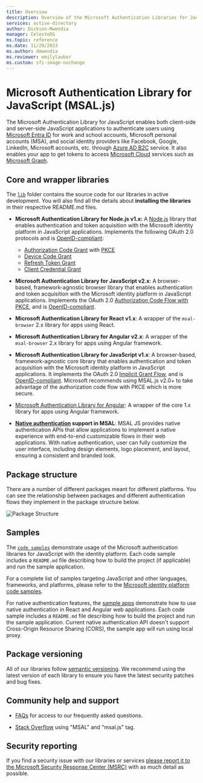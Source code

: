 ```yaml
---
title: Overview
description: Overview of the Microsoft Authentication Libraries for JavaScript
services: active-directory
author: Dickson-Mwendia
manager: CelesteDG
ms.topic: reference
ms.date: 11/29/2023
ms.author: dmwendia
ms.reviewer: emilylauber
ms.custom: sfi-image-nochange
---
```

# Microsoft Authentication Library for JavaScript (MSAL.js)

The Microsoft Authentication Library for JavaScript enables both client-side and server-side JavaScript applications to authenticate users using [Microsoft Entra ID](/../../azure/active-directory/develop/v2-overview) for work and school accounts, Microsoft personal accounts (MSA), and social identity providers like Facebook, Google, LinkedIn, Microsoft accounts, etc. through [Azure AD B2C](/../../azure/active-directory-b2c/active-directory-b2c-overview#identity-providers) service. It also enables your app to get tokens to access [Microsoft Cloud](https://www.microsoft.com/enterprise) services such as [Microsoft Graph](https://graph.microsoft.io).

## Core and wrapper libraries

The [`lib`](https://github.com/AzureAD/microsoft-authentication-library-for-js/tree/dev/lib) folder contains the source code for our libraries in active development. You will also find all the details about **installing the libraries** in their respective README.md files.

- **Microsoft Authentication Library for Node.js v1.x:** A [Node.js](https://nodejs.org/en/) library that enables authentication and token acquisition with the Microsoft identity platform in JavaScript applications. Implements the following OAuth 2.0 protocols and is [OpenID-compliant](/../../azure/active-directory/develop/v2-protocols-oidc):
  - [Authorization Code Grant](https://oauth.net/2/grant-types/authorization-code/) with [PKCE](https://oauth.net/2/pkce/)
  - [Device Code Grant](https://oauth.net/2/grant-types/device-code/)
  - [Refresh Token Grant](https://oauth.net/2/grant-types/refresh-token/)
  - [Client Credential Grant](https://oauth.net/2/grant-types/client-credentials/)

- **Microsoft Authentication Library for JavaScript v2.x**: A browser-based, framework-agnostic browser library that enables authentication and token acquisition with the Microsoft identity platform in JavaScript applications. Implements the OAuth 2.0 [Authorization Code Flow with PKCE](/../../azure/active-directory/develop/v2-oauth2-auth-code-flow), and is [OpenID-compliant](/../../azure/active-directory/develop/v2-protocols-oidc).

- **Microsoft Authentication Library for React v1.x**: A wrapper of the `msal-browser` 2.x library for apps using React.

- **Microsoft Authentication Library for Angular v2.x**: A wrapper of the `msal-browser` 2.x library for apps using Angular framework.

- **Microsoft Authentication Library for JavaScript v1.x**: A browser-based, framework-agnostic core library that enables authentication and token acquisition with the Microsoft identity platform in JavaScript applications. It implements the OAuth 2.0 [Implicit Grant Flow](/../../azure/active-directory/develop/v2-oauth2-implicit-grant-flow), and is [OpenID-compliant](/../../azure/active-directory/develop/v2-protocols-oidc). Microsoft recommends using MSAL.js v2.0+ to take advantage of the authorization code flow with PKCE which is more secure.

- [Microsoft Authentication Library for Angular](https://github.com/AzureAD/microsoft-authentication-library-for-js/tree/msal-angular-v1/lib/msal-angular): A wrapper of the core 1.x library for apps using Angular framework.

- **[Native authentication](/entra/identity-platform/concept-native-authentication) support in MSAL**: MSAL JS provides native authentication APIs that allow applications to implement a native experience with end-to-end customizable flows in their web applications. With native authentication, user can fully customize the user interface, including design elements, logo placement, and layout, ensuring a consistent and branded look.

## Package structure

There are a number of different packages meant for different platforms. You can see the relationship between packages and different authentication flows they implement in the package structure below.

![Package Structure](./media/PackageStructure.png)

## Samples

The [`code samples`](https://github.com/AzureAD/microsoft-authentication-library-for-js/tree/dev/samples) demonstrate usage of the Microsoft authentication libraries for JavaScript with the identity platform. Each code sample includes a `README.md` file describing how to build the project (if applicable) and run the sample application. 

For a complete list of samples targeting JavaScript and other languages, frameworks, and platforms, please refer to the [Microsoft identity platform code samples](/../../azure/active-directory/develop/sample-v2-code).

For native authentication features, the [sample apps](https://github.com/Azure-Samples/ms-identity-ciam-native-javascript-samples/tree/main/typescript/native-auth) demonstrate how to use native authentication in React and Angular web applications. Each code sample includes a `README.md` file describing how to build the project and run the sample application. Current native authentication API doesn't support Cross-Origin Resource Sharing (CORS), the sample app will run using local proxy.

## Package versioning

All of our libraries follow [semantic versioning](https://semver.org). We recommend using the latest version of each library to ensure you have the latest security patches and bug fixes.

## Community help and support

- [FAQs](https://github.com/AzureAD/microsoft-authentication-library-for-js/wiki/FAQs) for access to our frequently asked questions.

- [Stack Overflow](http://stackoverflow.com/questions/tagged/msal) using "MSAL" and "msal.js" tag.

## Security reporting

If you find a security issue with our libraries or services [please report it to the Microsoft Security Response Center (MSRC)](https://aka.ms/report-security-issue) with as much detail as possible. 